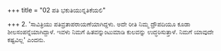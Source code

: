 +++
title = "02 ಪತಿ ಭಕುತಿಯುನ್ನತಿಕೆಯಲಿ"

+++
2. 'ಸಾವಿತ್ರಿಯು ಪತಿವ್ರತಾಪರಾಯಣೆಯಾಗಿದ್ದಳು. ಅದೇ ರೀತಿ ನಿಮ್ಮ ದ್ರೌಪದಿಯೂ ಕೂಡಾ ಶೀಲಸಂಪನ್ನೆಯಾಗಿದ್ದಾಳೆ. ಇವಳು ನಿಮಗೆ ಹಿತವನ್ನುಂಟುಮಾಡಿ ಕುಲವನ್ನು ಉದ್ಧರಿಸುತ್ತಾಳೆ. ನಿಮಗೆ ಯಾವುದೇ ಕಷ್ಟವಿಲ್ಲ' ಎಂದನು.